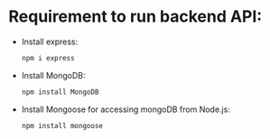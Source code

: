 # Requirement to run backend API:
- Install express:
  ```bash
  npm i express
  ```

- Install MongoDB:
  ```bash
  npm install MongoDB
  ```

- Install Mongoose for accessing mongoDB from Node.js:
  ```bash
  npm install mongoose
  ```
